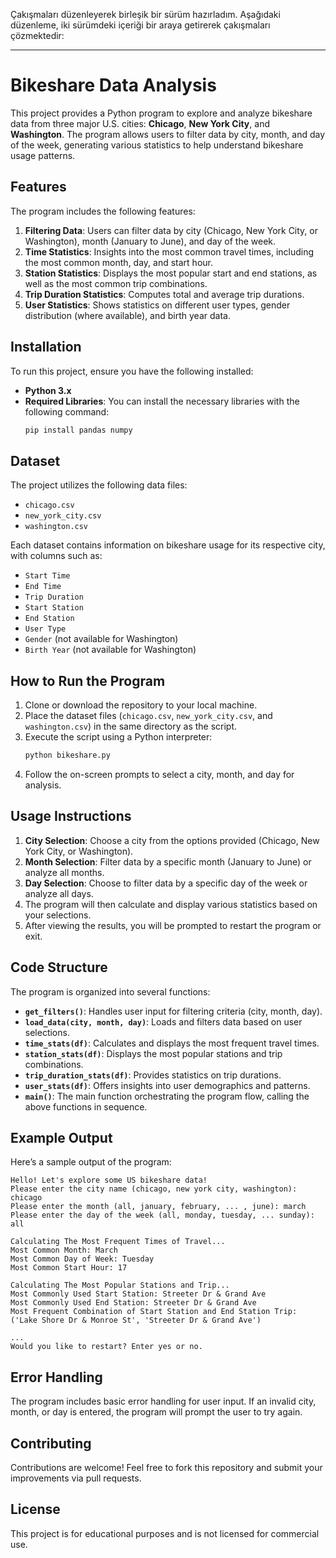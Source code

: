 Çakışmaları düzenleyerek birleşik bir sürüm hazırladım. Aşağıdaki düzenleme, iki sürümdeki içeriği bir araya getirerek çakışmaları çözmektedir:

---

# Bikeshare Data Analysis

This project provides a Python program to explore and analyze bikeshare data from three major U.S. cities: **Chicago**, **New York City**, and **Washington**. The program allows users to filter data by city, month, and day of the week, generating various statistics to help understand bikeshare usage patterns.

## Features

The program includes the following features:
1. **Filtering Data**: Users can filter data by city (Chicago, New York City, or Washington), month (January to June), and day of the week.
2. **Time Statistics**: Insights into the most common travel times, including the most common month, day, and start hour.
3. **Station Statistics**: Displays the most popular start and end stations, as well as the most common trip combinations.
4. **Trip Duration Statistics**: Computes total and average trip durations.
5. **User Statistics**: Shows statistics on different user types, gender distribution (where available), and birth year data.

## Installation

To run this project, ensure you have the following installed:
- **Python 3.x**
- **Required Libraries**: You can install the necessary libraries with the following command:
  ```bash
  pip install pandas numpy
  ```

## Dataset

The project utilizes the following data files:
- `chicago.csv`
- `new_york_city.csv`
- `washington.csv`

Each dataset contains information on bikeshare usage for its respective city, with columns such as:
- `Start Time`
- `End Time`
- `Trip Duration`
- `Start Station`
- `End Station`
- `User Type`
- `Gender` (not available for Washington)
- `Birth Year` (not available for Washington)

## How to Run the Program

1. Clone or download the repository to your local machine.
2. Place the dataset files (`chicago.csv`, `new_york_city.csv`, and `washington.csv`) in the same directory as the script.
3. Execute the script using a Python interpreter:
   ```bash
   python bikeshare.py
   ```
4. Follow the on-screen prompts to select a city, month, and day for analysis.

## Usage Instructions

1. **City Selection**: Choose a city from the options provided (Chicago, New York City, or Washington).
2. **Month Selection**: Filter data by a specific month (January to June) or analyze all months.
3. **Day Selection**: Choose to filter data by a specific day of the week or analyze all days.
4. The program will then calculate and display various statistics based on your selections.
5. After viewing the results, you will be prompted to restart the program or exit.

## Code Structure

The program is organized into several functions:
- **`get_filters()`**: Handles user input for filtering criteria (city, month, day).
- **`load_data(city, month, day)`**: Loads and filters data based on user selections.
- **`time_stats(df)`**: Calculates and displays the most frequent travel times.
- **`station_stats(df)`**: Displays the most popular stations and trip combinations.
- **`trip_duration_stats(df)`**: Provides statistics on trip durations.
- **`user_stats(df)`**: Offers insights into user demographics and patterns.
- **`main()`**: The main function orchestrating the program flow, calling the above functions in sequence.

## Example Output

Here’s a sample output of the program:

```
Hello! Let's explore some US bikeshare data!
Please enter the city name (chicago, new york city, washington): chicago
Please enter the month (all, january, february, ... , june): march
Please enter the day of the week (all, monday, tuesday, ... sunday): all

Calculating The Most Frequent Times of Travel...
Most Common Month: March
Most Common Day of Week: Tuesday
Most Common Start Hour: 17

Calculating The Most Popular Stations and Trip...
Most Commonly Used Start Station: Streeter Dr & Grand Ave
Most Commonly Used End Station: Streeter Dr & Grand Ave
Most Frequent Combination of Start Station and End Station Trip: ('Lake Shore Dr & Monroe St', 'Streeter Dr & Grand Ave')

...
Would you like to restart? Enter yes or no.
```

## Error Handling

The program includes basic error handling for user input. If an invalid city, month, or day is entered, the program will prompt the user to try again.

## Contributing

Contributions are welcome! Feel free to fork this repository and submit your improvements via pull requests.

## License

This project is for educational purposes and is not licensed for commercial use.

